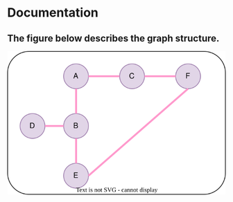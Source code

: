 # Documentation

## The figure below describes the graph structure.

![graph structure](./graph.drawio.svg)
